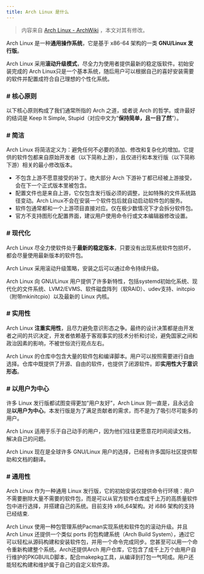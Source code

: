 ```yaml
---
title: Arch Linux 是什么
---
```


> 内容来自 [Arch Linux - ArchWiki](https://wiki.archlinux.org/title/Arch_Linux) ，本文对其有修改。

Arch Linux 是一种**通用操作系统**，它是基于 x86-64 架构的一类 **GNU/Linux 发行版**。

Arch Linux 采用**滚动升级模式**，尽全力为使用者提供最新的稳定版软件。初始安装完成的 Arch Linux只是一个基本系统，随后用户可以根据自己的喜好安装需要的软件并配置成符合自己理想的个性化系统。

### # 核心原则

以下核心原则构成了我们通常所指的 Arch 之道，或者说 Arch 的哲学。或许最好的结词是 Keep It Simple, Stupid（对应中文为“**保持简单，且一目了然**”）。

### # 简洁

Arch Linux 将简洁定义为：避免任何不必要的添加、修改和复杂化的增加。它提供的软件包都来自原始开发者（以下简称上游），且仅进行和本发行版（以下简称下游）相关的最小修改版本。

- 不包含上游不愿意接受的补丁。绝大部分 Arch 下游补丁都已经被上游接受，会在下一个正式版本里被包含。
- 配置文件也是来自上游，它仅包含发行版必须的调整，比如特殊的文件系统路径变动。Arch Linux不会在安装一个软件包后就自动启动软件包的服务。
- 软件包通常都和一个上游项目直接对应。仅在极少数情况下才会拆分软件包。
- 官方不支持图形化配置界面，建议用户使用命令行或文本编辑器修改设置。

### # 现代化

Arch Linux 尽全力使软件处于**最新的稳定版本**，只要没有出现系统软件包损坏，都会尽量使用最新版本的软件包。

Arch Linux 采用滚动升级策略，安装之后可以通过命令持续升级。

Arch Linux 向 GNU/Linux 用户提供了许多新特性，包括systemd初始化系统、现代化的文件系统、LVM2/EVMS、软件磁盘阵列（软RAID）、udev支持、initcpio（附带mkinitcpio）以及最新的 Linux 内核。

### # 实用性

Arch Linux **注重实用性**，且尽力避免意识形态之争。最终的设计决策都是由开发者之间的共识决定，开发者依赖基于客观事实的技术分析和讨论，避免国家之间和政治因素的影响，不被世俗流行观点左右。

Arch Linux 的仓库中包含大量的软件包和编译脚本。用户可以按照需要进行自由选择。仓库中既提供了开源、自由的软件，也提供了闭源软件。即**实用性大于意识形态**。

### # 以用户为中心

许多 Linux 发行版都试图变得更加“用户友好”，Arch Linux 则一直是，且永远会是**以用户为中心**。本发行版是为了满足贡献者的需求，而不是为了吸引尽可能多的用户。

Arch Linux 适用于乐于自己动手的用户，因为他们往往更愿意花时间阅读文档，解决自己的问题。

Arch Linux 现在是全球许多 GNU/Linux 用户的选择，已经有许多国际社区提供帮助和文档的翻译。

### # 通用性

Arch Linux 作为一种通用 Linux 发行版，它的初始安装仅提供命令行环境：用户不需要删除大量不需要的软件包，而是可以从官方软件仓库成千上万的高质量软件包中进行选择，并搭建自己的系统。目前支持 x86_64架构。对 i686 架构的支持已经结束.

Arch Linux 使用一种包管理系统Pacman实现系统和软件包的滚动升级。并且 Arch Linux 还提供一个类似 ports 的包构建系统（Arch Build System），通过它可以轻松从源码构建和安装软件包，并用一个命令完成同步。您甚至可以用一个命令重新构建整个系统。Arch还提供Arch 用户仓库，它包含了成千上万个由用户自行维护的PKGBUILD脚本，配合makepkg工具，从编译到打包一气呵成。用户还能轻松构建和维护属于自己的自定义软件源。
